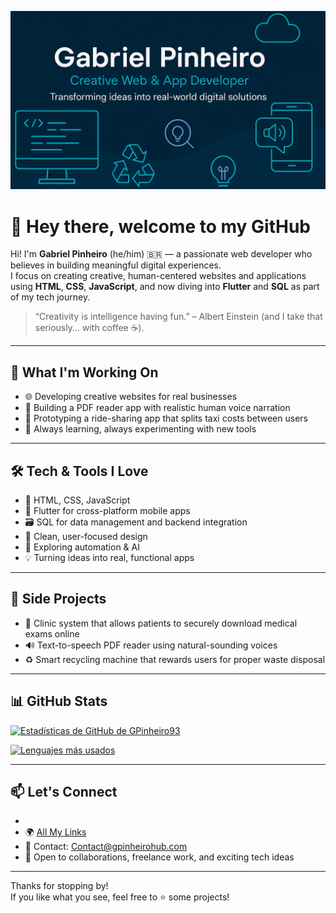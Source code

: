 <p align="center">
  <img src="./BANNER GP.PNG" alt="Gabriel Pinheiro banner" />
</p>

# 👋 Hey there, welcome to my GitHub 

Hi! I'm **Gabriel Pinheiro** (he/him) 🇧🇷 — a passionate web developer who believes in building meaningful digital experiences.  
I focus on creating creative, human-centered websites and applications using **HTML**, **CSS**, **JavaScript**, and now diving into **Flutter** and **SQL** as part of my tech journey.

> “Creativity is intelligence having fun.” – Albert Einstein (and I take that seriously... with coffee ☕).

---

## 🚀 What I'm Working On

- 🌐 Developing creative websites for real businesses  
- 📖 Building a PDF reader app with realistic human voice narration  
- 🚕 Prototyping a ride-sharing app that splits taxi costs between users  
- 🧪 Always learning, always experimenting with new tools

---

## 🛠️ Tech & Tools I Love

- 🔧 HTML, CSS, JavaScript  
- 📱 Flutter for cross-platform mobile apps  
- 🗃️ SQL for data management and backend integration  
- 🎨 Clean, user-focused design  
- 🤖 Exploring automation & AI  
- 💡 Turning ideas into real, functional apps

---

## 🧠 Side Projects

- 🏥 Clinic system that allows patients to securely download medical exams online  
- 🔊 Text-to-speech PDF reader using natural-sounding voices  
- ♻️ Smart recycling machine that rewards users for proper waste disposal

---

## 📊 GitHub Stats
[![Estadísticas de GitHub de GPinheiro93](https://github-readme-stats.vercel.app/api?username=GPinheiro93&show_icons=true&theme=dracula&count_private=true)](https://github.com/GPinheiro93)

[![Lenguajes más usados](https://github-readme-stats.vercel.app/api/top-langs/?username=GPinheiro93&layout=compact&theme=dracula&langs_count=8)](https://github.com/GPinheiro93)


---

## 📫 Let's Connect
- 
- 🌍 [All My Links]((https://beacons.ai/gpinheiro_hub))  
- 📧 Contact: [Contact@gpinheirohub.com](mailto:Contact@gpinheirohub.com)  
- 🚀 Open to collaborations, freelance work, and exciting tech ideas

---

Thanks for stopping by!  
If you like what you see, feel free to ⭐ some projects!
